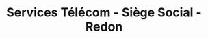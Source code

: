 ---
title: "Services Télécom - Siège Social - Redon"
url: /redon/services-telecom-siege-social-redon/
shop: téléphone portable
---